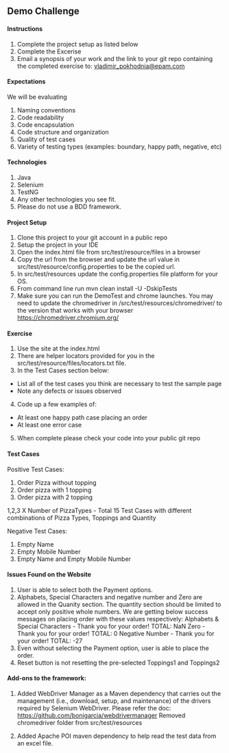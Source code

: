 ## Demo Challenge

#### Instructions
1. Complete the project setup as listed below
2. Complete the Excerise
3. Email a synopsis of your work and the link to your git repo containing the completed exercise to: vladimir_pokhodnia@epam.com


#### Expectations
We will be evaluating
1. Naming conventions
2. Code readability
3. Code encapsulation
4. Code structure and organization
5. Quality of test cases
6. Variety  of testing types (examples: boundary, happy path, negative, etc) 


#### Technologies
1. Java
2. Selenium
3. TestNG
4. Any other technologies you see fit.
5. Please do not use a BDD framework.

#### Project Setup
1. Clone this project to your git account in a public repo
2. Setup the project in your IDE
3. Open the index.html file from src/test/resource/files in a browser
4. Copy the url from the browser and update the url value in src/test/resource/config.properties to be the copied url.
5. In src/test/resources update the config.properties file platform for your OS.
6. From command line run mvn clean install -U -DskipTests
7. Make sure you can run the DemoTest and chrome launches.  You may need to update the chromedriver in /src/test/resources/chromedriver/ to the version that works with your browser
   https://chromedriver.chromium.org/


#### Exercise
1. Use the site at the index.html
2. There are helper locators provided for you in the src/test/resource/files/locators.txt file.
3. In the Test Cases section below:
  - List all of the test cases you think are necessary to test the sample page
  - Note any defects or issues observed
4. Code up a few examples of:
  - At least one happy path case placing an order
  - At least one error case
5. When complete please check your code into your public git repo

#### Test Cases

 Positive Test Cases:
1. Order Pizza without topping
2. Order pizza with 1 topping
3. Order pizza with 2 topping

1,2,3 X Number of PizzaTypes - Total 15 Test Cases with different combinations of Pizza Types, Toppings and Quantity

Negative Test Cases:
1. Empty Name
2. Empty Mobile Number
3. Empty Name and Empty Mobile Number

#### Issues Found on the Website
1. User is able to select both the Payment options. 
2. Alphabets, Special Characters and negative number and Zero are allowed in the Quanity section. The quantity section should be limited to accept only positive whole numbers. We are getting below success messages on placing order with these values respectively:
Alphabets & Special Characters - Thank you for your order! TOTAL: NaN
Zero - Thank you for your order! TOTAL: 0
Negative Number - Thank you for your order! TOTAL: -27
3. Even without selecting the Payment option, user is able to place the order.
4. Reset button is not resetting the pre-selected Toppings1 and Toppings2

#### Add-ons to the framework:
1. Added WebDriver Manager as a Maven dependency that carries out the management (i.e., download, setup, and maintenance) of the drivers required by Selenium WebDriver. Please refer the doc:
https://github.com/bonigarcia/webdrivermanager
Removed chromedriver folder from src/test/resources

2. Added Apache POI maven dependency to help read the test data from an excel file.